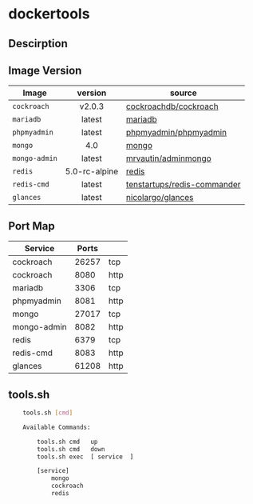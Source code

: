 # dockertools


## Descirption

## Image Version

|Image|version|source|
|---|:---:|---|
|`cockroach`|v2.0.3 | [ cockroachdb/cockroach ](https://hub.docker.com/r/cockroachdb/cockroach/)|
|`mariadb`| latest| [mariadb](https://hub.docker.com/mariadb) |
|`phpmyadmin`|latest|[phpmyadmin/phpmyadmin](https://hub.docker.com/r/phpmyadmin/phpmyadmin)|
|`mongo` | 4.0 | [ mongo ](https://hub.docker.com/mongo/)|
|`mongo-admin`|latest| [mrvautin/adminmongo](https://hub.docker.com/r/mrvautin/adminmongo/)|
|`redis`| 5.0-rc-alpine |[redis](https://hub.docker.com/redis/)|
|`redis-cmd`| latest| [tenstartups/redis-commander](https://hub.docker.com/r/tenstartups/redis-commander/)|
|`glances`| latest | [nicolargo/glances](https://hub.docker.com/r/nicolargo/glances/)|


## Port Map

|Service | Ports| |
|---|---|---|
|cockroach|26257| tcp|
|cockroach|8080|http|
|mariadb| 3306| tcp|
|phpmyadmin| 8081 | http|
|mongo| 27017| tcp|
|mongo-admin| 8082| http|
|redis|6379| tcp|
|redis-cmd| 8083| http|
|glances| 61208| http|


## tools.sh

```bash
    tools.sh [cmd]

    Available Commands:

        tools.sh cmd   up
        tools.sh cmd   down
        tools.sh exec  [ service  ]

        [service]
            mongo
            cockroach
            redis
```
